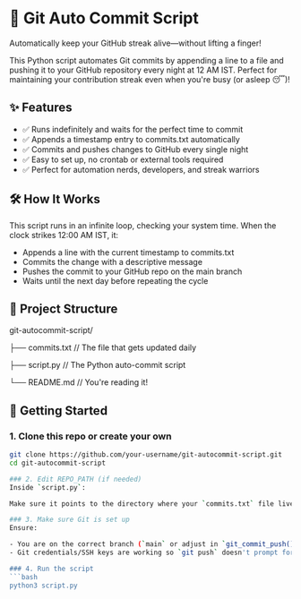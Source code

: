 # 🚀 Git Auto Commit Script

Automatically keep your GitHub streak alive—without lifting a finger!

This Python script automates Git commits by appending a line to a file and pushing it to your GitHub repository every night at 12 AM IST. Perfect for maintaining your contribution streak even when you're busy (or asleep 😴)!

## ✨ Features

- ✅ Runs indefinitely and waits for the perfect time to commit
- ✅ Appends a timestamp entry to commits.txt automatically
- ✅ Commits and pushes changes to GitHub every single night
- ✅ Easy to set up, no crontab or external tools required
- ✅ Perfect for automation nerds, developers, and streak warriors

## 🛠️ How It Works

This script runs in an infinite loop, checking your system time.
When the clock strikes 12:00 AM IST, it:
- Appends a line with the current timestamp to commits.txt
- Commits the change with a descriptive message
- Pushes the commit to your GitHub repo on the main branch
- Waits until the next day before repeating the cycle

## 📂 Project Structure

git-autocommit-script/

├── commits.txt          // The file that gets updated daily

├── script.py            // The Python auto-commit script

└── README.md            // You're reading it!

## 🚀 Getting Started

### 1. Clone this repo or create your own

```bash
git clone https://github.com/your-username/git-autocommit-script.git
cd git-autocommit-script

### 2. Edit REPO_PATH (if needed)
Inside `script.py`:

Make sure it points to the directory where your `commits.txt` file lives.

### 3. Make sure Git is set up
Ensure:

- You are on the correct branch (`main` or adjust in `git_commit_push()`)
- Git credentials/SSH keys are working so `git push` doesn't prompt for a password

### 4. Run the script
```bash
python3 script.py
